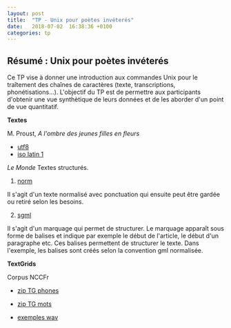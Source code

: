 ```yaml
---
layout: post
title:  "TP - Unix pour poètes invéterés"
date:   2018-07-02  16:38:36 +0100
categories: tp
---
```


## Résumé : Unix pour poètes invéterés

Ce TP vise à donner une introduction aux commandes Unix pour le traîtement des chaînes de caractères (texte, transcriptions, phonétisations...). L'objectif du TP est de permettre aux participants d'obtenir une vue synthètique de leurs données et de les aborder d'un point de vue quantitatif. 




**Textes**

M. Proust, *A l'ombre des jeunes filles en fleurs*

- [utf8](https://bigdataspeech.github.io/TP/fichiers/Proust_jeunes_filles_en_fleur_utf8.txt)
- [iso latin 1](https://bigdataspeech.github.io/TP/fichiers/Proust_jeunes_filles_en_fleur.txt)

*Le Monde*
Textes structurés. 

1) [norm](https://bigdataspeech.github.io/TP/fichiers/decembre2006.imp)

Il s'agit d'un texte normalisé avec ponctuation qui ensuite peut être gardée ou retiré selon les besoins. 

2) [sgml](https://bigdataspeech.github.io/TP/fichiers/decembre2006.sgml0)

Il s'agit d'un marquage qui permet de structurer. Le marquage apparaît sous forme de balises et indique par exemple le début de l'article, le début d'un paragraphe etc.
Ces balises permettent de structurer le texte. 
Dans l'exemple, les balises sont créés selon la convention gml normalisée. 



**TextGrids**

Corpus NCCFr

- [zip TG phones](https://drive.google.com/drive/folders/1SPu8ZV4i6CGQmKWEySQ75g4crV2smpO5?usp=sharing)
- [zip TG mots](https://drive.google.com/drive/folders/1trbwu6QvThCIHCbQbl9Tu2oO1Y_J3XBN?usp=sharing)

- [exemples wav](https://drive.google.com/open?id=1QKcyZRLjYj2GtLB684Jbfe5wu1KZWFvE)


